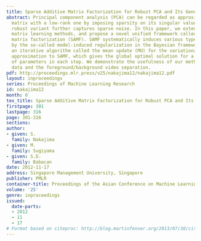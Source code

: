 ```yaml
---
title: Sparse Additive Matrix Factorization for Robust PCA and Its Generalization
abstract: Principal component analysis (PCA) can be regarded as approximating a data
  matrix with a low-rank one by imposing sparsity on its singular values, and its
  robust variant further captures sparse noise. In this paper, we extend such sparse
  matrix learning methods, and propose a novel unified framework called sparse additive
  matrix factorization (SAMF). SAMF systematically induces various types of sparsity
  by the so-called model-induced regularization in the Bayesian framework. We propose
  an iterative algorithm called the mean update (MU) for the variational Bayesian
  approximation to SAMF, which gives the global optimal solution for a large subset
  of parameters in each step. We demonstrate the usefulness of our method on artificial
  data and the foreground/background video separation.
pdf: http://proceedings.mlr.press/v25/nakajima12/nakajima12.pdf
layout: inproceedings
series: Proceedings of Machine Learning Research
id: nakajima12
month: 0
tex_title: Sparse Additive Matrix Factorization for Robust PCA and Its Generalization
firstpage: 301
lastpage: 316
page: 301-316
sections: 
author:
- given: S.
  family: Nakajima
- given: M.
  family: Sugiyama
- given: S.D.
  family: Babacan
date: 2012-11-17
address: Singapore Management University, Singapore
publisher: PMLR
container-title: Proceedings of the Asian Conference on Machine Learning
volume: '25'
genre: inproceedings
issued:
  date-parts:
  - 2012
  - 11
  - 17
# Format based on citeproc: http://blog.martinfenner.org/2013/07/30/citeproc-yaml-for-bibliographies/
---
```

